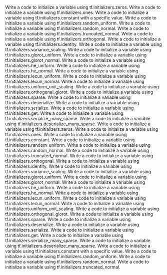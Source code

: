 Write a code to initialize a variable using tf.initializers.zeros.
Write a code to initialize a variable using tf.initializers.ones.
Write a code to initialize a variable using tf.initializers.constant with a specific value.
Write a code to initialize a variable using tf.initializers.random_uniform.
Write a code to initialize a variable using tf.initializers.random_normal.
Write a code to initialize a variable using tf.initializers.truncated_normal.
Write a code to initialize a variable using tf.initializers.orthogonal.
Write a code to initialize a variable using tf.initializers.identity.
Write a code to initialize a variable using tf.initializers.variance_scaling.
Write a code to initialize a variable using tf.initializers.glorot_uniform.
Write a code to initialize a variable using tf.initializers.glorot_normal.
Write a code to initialize a variable using tf.initializers.he_uniform.
Write a code to initialize a variable using tf.initializers.he_normal.
Write a code to initialize a variable using tf.initializers.lecun_uniform.
Write a code to initialize a variable using tf.initializers.lecun_normal.
Write a code to initialize a variable using tf.initializers.uniform_unit_scaling.
Write a code to initialize a variable using tf.initializers.orthogonal_glorot.
Write a code to initialize a variable using tf.initializers.sparse.
Write a code to initialize a variable using tf.initializers.deserialize.
Write a code to initialize a variable using tf.initializers.serialize.
Write a code to initialize a variable using tf.initializers.get.
Write a code to initialize a variable using tf.initializers.serialize_many_sparse.
Write a code to initialize a variable using tf.initializers.deserialize_many_sparse.
Write a code to initialize a variable using tf.initializers.zeros.
Write a code to initialize a variable using tf.initializers.ones.
Write a code to initialize a variable using tf.initializers.constant.
Write a code to initialize a variable using tf.initializers.random_uniform.
Write a code to initialize a variable using tf.initializers.random_normal.
Write a code to initialize a variable using tf.initializers.truncated_normal.
Write a code to initialize a variable using tf.initializers.orthogonal.
Write a code to initialize a variable using tf.initializers.identity.
Write a code to initialize a variable using tf.initializers.variance_scaling.
Write a code to initialize a variable using tf.initializers.glorot_uniform.
Write a code to initialize a variable using tf.initializers.glorot_normal.
Write a code to initialize a variable using tf.initializers.he_uniform.
Write a code to initialize a variable using tf.initializers.he_normal.
Write a code to initialize a variable using tf.initializers.lecun_uniform.
Write a code to initialize a variable using tf.initializers.lecun_normal.
Write a code to initialize a variable using tf.initializers.uniform_unit_scaling.
Write a code to initialize a variable using tf.initializers.orthogonal_glorot.
Write a code to initialize a variable using tf.initializers.sparse.
Write a code to initialize a variable using tf.initializers.deserialize.
Write a code to initialize a variable using tf.initializers.serialize.
Write a code to initialize a variable using tf.initializers.get.
Write a code to initialize a variable using tf.initializers.serialize_many_sparse.
Write a code to initialize a variable using tf.initializers.deserialize_many_sparse.
Write a code to initialize a variable using tf.initializers.constant with a specific value.
Write a code to initialize a variable using tf.initializers.random_uniform.
Write a code to initialize a variable using tf.initializers.random_normal.
Write a code to initialize a variable using tf.initializers.truncated_normal.